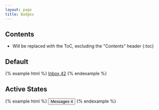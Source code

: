 ```yaml
---
layout: page
title: Badges
---
```


## Contents

* Will be replaced with the ToC, excluding the "Contents" header
{:toc}

## Default

{% example html %}
<a href="#">Inbox <span class="badge">42</span></a>
{% endexample %}


## Active States

{% example html %}
<button class="btn btn-primary" type="button">
  Messages <span class="badge">4</span>
</button>
{% endexample %}
